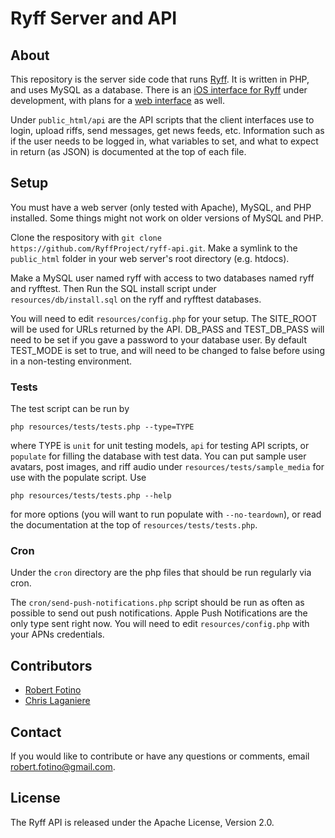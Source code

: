 Ryff Server and API
===================

## About

This repository is the server side code that runs [Ryff](https://github.com/RyffProject). It is written in PHP, and
uses MySQL as a database. There is an [iOS interface for Ryff](https://github.com/RyffProject/ryff-ios) under development, with plans for a [web interface](https://github.com/RyffProject/ryff-web) as well.

Under `public_html/api` are the API scripts that the client interfaces use to login, upload riffs, send messages, get news feeds, etc. Information such as if the user needs to be logged in, what variables to set, and what to expect in return (as JSON) is documented at the top of each file.

## Setup

You must have a web server (only tested with Apache), MySQL, and PHP installed. Some things might not work on older versions of MySQL and PHP.

Clone the respository with `git clone https://github.com/RyffProject/ryff-api.git`. Make a symlink to the `public_html` folder in your web server's root directory (e.g. htdocs).

Make a MySQL user named ryff with access to two databases named ryff and ryfftest. Then Run the SQL install script under `resources/db/install.sql` on the ryff and ryfftest databases.

You will need to edit `resources/config.php` for your setup. The SITE_ROOT will be used for URLs returned by the API. DB_PASS and TEST_DB_PASS will need to be set if you gave a password to your database user. By default TEST_MODE is set to true, and will need to be changed to false before using in a non-testing environment.

### Tests

The test script can be run by

    php resources/tests/tests.php --type=TYPE

where TYPE is `unit` for unit testing models, `api` for testing API scripts, or `populate` for filling the database with test data. You can put sample user avatars, post images, and riff audio under `resources/tests/sample_media` for use with the populate script. Use

    php resources/tests/tests.php --help

for more options (you will want to run populate with `--no-teardown`), or read the documentation at the top of `resources/tests/tests.php`.

### Cron

Under the `cron` directory are the php files that should be run regularly via cron.

The `cron/send-push-notifications.php` script should be run as often as possible to send out push notifications.
Apple Push Notifications are the only type sent right now. You will need to edit `resources/config.php` with your
APNs credentials.

## Contributors

* [Robert Fotino](https://github.com/rfotino)
* [Chris Laganiere](https://github.com/ChrisLaganiere)

## Contact

If you would like to contribute or have any questions or comments, email robert.fotino@gmail.com.

## License

The Ryff API is released under the Apache License, Version 2.0.
